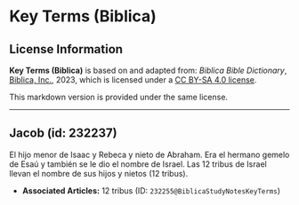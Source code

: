 # Key Terms (Biblica)

## License Information

**Key Terms (Biblica)** is based on and adapted from: _Biblica Bible Dictionary_, [Biblica, Inc.](https://www.biblica.com/), 2023, which is licensed under a [CC BY-SA 4.0 license](https://creativecommons.org/licenses/by-sa/4.0/legalcode.en).

This markdown version is provided under the same license.



--------------------------------

## Jacob (id: 232237)

El hijo menor de Isaac y Rebeca y nieto de Abraham. Era el hermano gemelo de Esaú y también se le dio el nombre de Israel. Las 12 tribus de Israel llevan el nombre de sus hijos y nietos (12 tribus).

* **Associated Articles:** 12 tribus (ID: `232255@BiblicaStudyNotesKeyTerms`)

